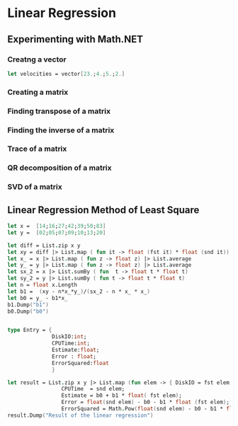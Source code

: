 
# Linear Regression

## Experimenting with Math.NET

### Creatng a vector

```fsharp
let velocities = vector[23.;4.;5.;2.]
```
### Creating a matrix
### Finding transpose of a matrix
### Finding the inverse of a matrix
### Trace of a matrix
### QR decomposition of a matrix
### SVD of a matrix

## Linear Regression Method of Least Square
```fsharp
let x =  [14;16;27;42;39;50;83]
let y =  [02;05;07;09;10;13;20]

let diff = List.zip x y
let xy = diff |> List.map ( fun it -> float (fst it) * float (snd it))  |> List.sum
let x_ = x |> List.map ( fun z -> float z) |> List.average
let y_ = y |> List.map ( fun z -> float z) |> List.average
let sx_2 = x |> List.sumBy ( fun  t -> float t * float t)
let sy_2 = y |> List.sumBy ( fun t -> float t * float t)
let n = float x.Length
let b1 =  (xy - n*x_*y_)/(sx_2 - n * x_ * x_) 
let b0 = y_ - b1*x_ 
b1.Dump("b1")
b0.Dump("b0")


type Entry = {
              DiskIO:int; 
              CPUTime:int; 
              Estimate:float; 
              Error : float; 
              ErrorSquared:float
              }

let result = List.zip x y |> List.map (fun elem -> { DiskIO = fst elem; 
                 CPUTime  = snd elem; 
                 Estimate = b0 + b1 * float( fst elem);
                 Error = float(snd elem) - b0 - b1 * float (fst elem);
                 ErrorSquared = Math.Pow(float(snd elem) - b0 - b1 * float (fst elem),2.)})
result.Dump("Result of the linear regression")
```
